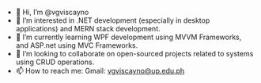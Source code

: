 - 👋 Hi, I’m @vgviscayno
- 👀 I’m interested in .NET development (especially in desktop applications) and MERN stack development.
- 🌱 I’m currently learning WPF development using MVVM Frameworks, and ASP.net using MVC Frameworks.
- 💞️ I’m looking to collaborate on open-sourced projects related to systems using CRUD operations.
- 📫 How to reach me: Gmail: vgviscayno@up.edu.ph
<!---
vgviscayno/vgviscayno is a ✨ special ✨ repository because its `README.md` (this file) appears on your GitHub profile.
You can click the Preview link to take a look at your changes.
--->
